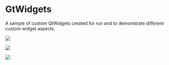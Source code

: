 # GtWidgets
A sample of custom QtWidgets created for run and to demonstrate different custom widget aspects

![](https://github.com/bhill74/QtWidgets/blob/master/radial_clock/radial_clock_demo.gif)

![](https://github.com/bhill74/QtWidgets/blob/master/slide_puzzle/slide_puzzle_demo.gif)

![](https://github.com/bhill74/QtWidgets/blob/master/spinner/spinner_demo.gif)

